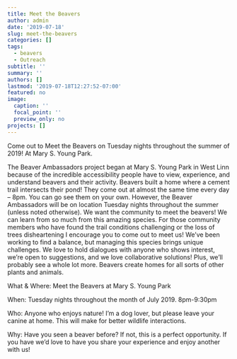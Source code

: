 ```yaml
---
title: Meet the Beavers
author: admin
date: '2019-07-18'
slug: meet-the-beavers
categories: []
tags:
  - beavers
  - Outreach
subtitle: ''
summary: ''
authors: []
lastmod: '2019-07-18T12:27:52-07:00'
featured: no
image:
  caption: ''
  focal_point: ''
  preview_only: no
projects: []
---
```


Come out to Meet the Beavers on Tuesday nights throughout the summer of 2019! At Mary S. Young Park.

The Beaver Ambassadors project began at Mary S. Young Park in West Linn because of the incredible accessibility people have to view, experience, and understand beavers and their activity. Beavers built a home where a cement trail intersects their pond! They come out at almost the same time every day – 8pm. You can go see them on your own. However, the Beaver Ambassadors will be on location Tuesday nights throughout the summer (unless noted otherwise). We want the community to meet the beavers! We can learn from so much from this amazing species. For those community members who have found the trail conditions challenging or the loss of trees disheartening I encourage you to come out to meet us! We’ve been working to find a balance, but managing this species brings unique challenges. We love to hold dialogues with anyone who shows interest, we’re open to suggestions, and we love collaborative solutions! Plus, we’ll probably see a whole lot more. Beavers create homes for all sorts of other plants and animals.

What & Where: Meet the Beavers at Mary S. Young Park

When: Tuesday nights throughout the month of July 2019. 8pm-9:30pm

Who: Anyone who enjoys nature! I’m a dog lover, but please leave your canine at home. This will make for better wildlife interactions.

Why: Have you seen a beaver before? If not, this is a perfect opportunity. If you have we’d love to have you share your experience and enjoy another with us!